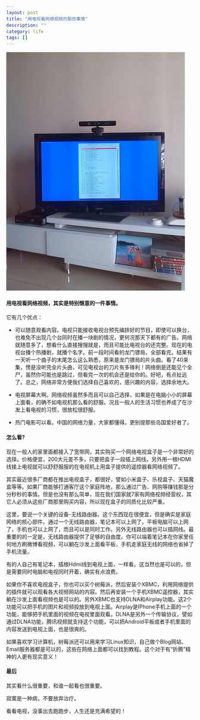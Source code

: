 ```yaml
---
layout: post
title: "用电视看网络视频的那些事情"
description: ""
category: life
tags: []
---
```


![TV](/assets/images/pi.jpg)
#### 用电视看网络视频，其实是特别惬意的一件事情。

它有几个优点：

* 可以随意观看内容。电视只能接收电视台预先编排好的节目，即使可以换台，也难免不出现几个台同时在播一块剧的情况，更何况那天下都有的广告。网络就随意多了，想看什么直接搜搜就是，而且可能比电视台的还完整。现在的电视台播个热播剧，就播个名字。前一段时间看的龙门镖局，全部看完。结果有一天听一个曲子的末尾怎么这么熟悉，原来是龙门镖局的片头曲。看了40来集，愣是没听完全片头曲，可见电视台的刀片有多锋利！网络倒是还能见个全尸，虽然你可能也是跳过，但看完一次的机会还是给你的。好吧，有点扯远了。总之，网络非常方便我们选择自己喜欢的，感兴趣的内容，选择余地大。

* 电视屏幕大啊。网络视频虽然多而且可以自己选择，如果是在电脑小小的屏幕上面看，的确不如电视机那么看的舒服。况且一般人的生活习惯也养成了在沙发上看电视的习惯，很放松很舒服。

* 热门电影可以看。中国的网络力量，大家都懂得。更别提那些岛国爱好者了。


#### 怎么看?

现在一般人的家里面都接入了宽带网，其实购买一个网络电视盒子是一个非常好的选择。价格便宜，200大元差不多，只要把盒子一段插上网线，另外用一根HDMI线接上电视就可以舒舒服服的在电视机上用盒子提供的遥控器看网络视频了。

其实最近很多厂商都在推出电视盒子，都很好，譬如小米盒子、乐视盒子、天猫魔盒等等。如果厂商能够打通客厅这个家庭阵地，那么通过广告、网购等赚钱那是分分秒秒的事情。但是也没有那么简单，现在我们国家就7家有网络视频经营权，其它人必须从这些厂商那里购买内容，所以现在盒子的同质化比较严重。

这里，要说一个关键的设备-无线路由器。这个东西现在很便宜，但是确实是家庭网络的核心部件。通过一个无线路由器，笔记本可以上网了，平板电脑可以上网了，手机也可以上网了，而且可以是同时工作。另外无线路由器也可以插网线。最重要的的一定是，无线路由器提供了足够的自由度。你可以端着笔记本在你家里任何地方刷微博看视频，可以躺在沙发上面看平板，手机走家庭无线的网络也省掉了手机流量。

有的人自己有笔记本，插根Hdmi线到电视上面，一样看。这当然也是可以的，但是需要同时电脑和电视同时开着，确实有点浪费。

如果你不喜欢电视盒子，你也可以买个树莓派，然后安装个XBMC，利用网络提供的插件就可以观看各大视频网站的内容。然后再安装一个手机XBMC遥控器，其实躺在沙发上面看视频也是可以的。另外XBMC也支持DLNA和Airplay功能。这2个功能可以把手机的图片和视频投放到电视上面。Airplay是IPhone手机上面的一个功能，能够把手机里面的视频在电视里面观看。DLNA是另外一个传输协议，譬如通过DLNA功能，腾讯视频就支持这个功能，可以把Android平板或者手机里面的内容发送到电视上面，也是很爽的。

如果喜欢学习计算机，树莓派还可以用来学习Linux知识，自己做个Blog网站、Email服务器都是可以的，这些在网络上面都可以找到教程。这个对于有“折腾”精神的人更有现实意义！


#### 最后

其实看什么很重要，和谁一起看也很重要。

寂寞是一种病，不要放弃治疗。

看看电视，没事出去跑跑步，人生还是充满希望的！
